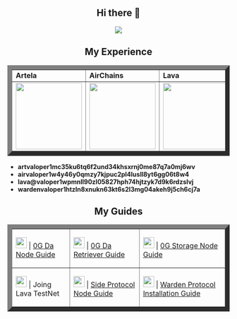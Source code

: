 <h2 align=center> Hi there 👋 </h2>

<p align=center>
    <img src="https://github.com/user-attachments/assets/32ea06e2-0284-42d9-98b3-ca617ff8345b">
</p>

<h2 align=center> My Experience </h2>


<table border="10" align=center>
        <tr>
            <td><strong>Artela</strong></td>
            <td><strong>AirChains</strong></td>
            <td><strong>Lava</strong></td>
            <td><strong>Warden</strong></td>
        </tr>
        <tr>
            <td><img src="https://github.com/user-attachments/assets/14d53e69-1175-4683-bd08-76f0297960e4" width=150></td>
            <td><img src="https://github.com/user-attachments/assets/0aac1261-2141-4963-915c-be0d9c715289" width=150></td>
            <td><img src="https://github.com/user-attachments/assets/aabfe1a4-72fc-4243-b285-600a107eab1e" width=150></td>
            <td><img src="https://github.com/user-attachments/assets/e9686151-b7e5-4727-a474-28d4d0bbb534" width=150></td>
        </tr>
    </table>

<ul>
    <li><strong>artvaloper1mc35ku6tq6f2und34khsxrnj0me87q7a0mj6wv</strong></li>
    <li><strong>airvaloper1w4y46y0qmzy7kjpuc2pl4lusll8yt6gg06t8w4</strong></li>
    <li><strong>lava@valoper1wpmnll90zl05827hph74hjtzyk7d9k6rdzslvj</strong></li>
    <li><strong>wardenvaloper1htzln8xnukn63kt6s2l3mg04akeh9j5ch6cj7a</strong></li>
</ul>

<h2 align=center> My Guides </h2>

<table border="10" align=center>
    <tr>
        <td>
            <p><img src="https://github.com/user-attachments/assets/8913581f-9151-4ba8-943d-8bb334dfcb3d" width=25> | <a href="https://github.com/loryhyu1090/0g_da_node_guide">0G Da Node Guide</a></p>
        </td>
        <td>
            <p><img src="https://github.com/user-attachments/assets/8913581f-9151-4ba8-943d-8bb334dfcb3d" width=25> | <a href="https://github.com/loryhyu1090/0g_da_retriever_guide">0G Da Retriever Guide</a></p>
        </td>
        <td>
            <p><img src="https://github.com/user-attachments/assets/8913581f-9151-4ba8-943d-8bb334dfcb3d" width=25> | <a href="https://github.com/loryhyu1090/Storage-Node-Deployment-Guide">0G Storage Node Guide</a></p>
        </td>
    </tr>
    <tr>
        <td>
            <p><img src="https://github.com/user-attachments/assets/ecfc4b71-0b4e-4039-8ec0-4983c416b904" width=25> | <a href="https://github.com/loryhyu1090/Joining-Lava-Testnet---Manual-Setup"></a>Joing Lava TestNet</p>
        </td>
        <td>
            <p><img src="https://github.com/user-attachments/assets/82810345-a1ea-4910-81e3-4078c0926c9a" width=25> | <a href="https://github.com/loryhyu1090/Side-Node-Installation-Setup-Guide">Side Protocol Node Guide</a></p>
        </td>
        <td>    
            <p><img src="https://github.com/user-attachments/assets/6f5153ac-42d2-4a61-b5d5-8db2f86cf7d8" width=25> | <a href="https://github.com/loryhyu1090/Warden-Protocol-Start-Node-Guide">Warden Protocol Installation Guide</a></p>
        </td>
    </tr>
</table>


